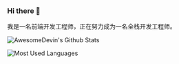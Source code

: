 ### Hi there 👋
我是一名前端开发工程师，正在努力成为一名全栈开发工程师。

![AwesomeDevin's Github Stats](https://github-readme-stats-git-masterrstaa-rickstaa.vercel.app/api?username=huxinfeng&show_icons=true&theme=highcontrast&count_private=true&border_radius=50%&include_all_commits=true&hide_border=true&icon_color=red)

![Most Used Languages](https://github-readme-stats-git-masterrstaa-rickstaa.vercel.app/api/top-langs/?username=huxinfeng&theme=highcontrast&layout=compact&border_radius=50%&hide_border=true)

<!--
**huxinfeng/huxinfeng** is a ✨ _special_ ✨ repository because its `README.md` (this file) appears on your GitHub profile.

Here are some ideas to get you started:

- 🔭 I’m currently working on ...
- 🌱 I’m currently learning ...
- 👯 I’m looking to collaborate on ...
- 🤔 I’m looking for help with ...
- 💬 Ask me about ...
- 📫 How to reach me: ...
- 😄 Pronouns: ...
- ⚡ Fun fact: ...
-->
